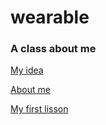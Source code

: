 # wearable

### A class about me

[My idea](myidea.md)

[About me](aboutme.md)

[My first lisson](myfirstlesson.md)